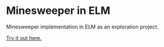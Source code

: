 # Minesweeper in ELM

Minesweeper implementation in ELM as an exploration project.

[Try it out here.](https://ilsasdo.github.io/assets/minesweeper/)

